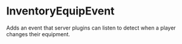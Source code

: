 # InventoryEquipEvent
Adds an event that server plugins can listen to detect when a player changes their equipment.